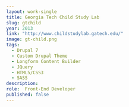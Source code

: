 ```yaml
---
layout: work-single
title: Georgia Tech Child Study Lab
slug: gtchild
year: 2013
link: "http://www.childstudylab.gatech.edu/"
image: gt-child.png
tags:
  - Drupal 7
  - Custom Drupal Theme
  - Longform Content Builder
  - JQuery
  - HTML5/CSS3
  - SASS
description:
role:  Front-End Developer
published: false
---
```

